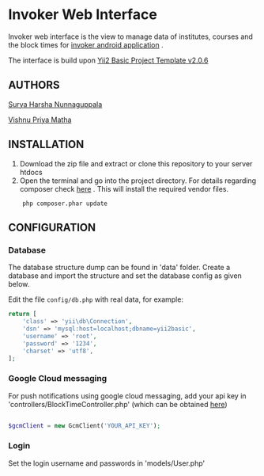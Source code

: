 Invoker Web Interface
=====================

Invoker web interface is the view to manage data of institutes, courses and the block times for [invoker android application](https://github.com/suryaharshan1/Invoker-Android-Client/) .

The interface is build upon [Yii2 Basic Project Template v2.0.6](https://packagist.org/packages/yiisoft/yii2-app-basic)

AUTHORS
-------

[Surya Harsha  Nunnaguppala](https://github.com/suryaharshan1)

[Vishnu Priya Matha](https://github.com/vishnupriyam)

INSTALLATION
------------

1. Download the zip file and extract or clone this repository to your server htdocs
2. Open the terminal and go into the project directory. For details regarding composer check [here](http://getcomposer.org/doc/00-intro.md#installation-nix) . This will install the required vendor files.

~~~
    php composer.phar update
~~~

CONFIGURATION
-------------

### Database

The database structure dump can be found in 'data' folder. Create a database and import the structure and set the database config as given below.

Edit the file `config/db.php` with real data, for example:

```php
return [
    'class' => 'yii\db\Connection',
    'dsn' => 'mysql:host=localhost;dbname=yii2basic',
    'username' => 'root',
    'password' => '1234',
    'charset' => 'utf8',
];
```

### Google Cloud messaging

For push notifications using google cloud messaging, add your api key in 'controllers/BlockTimeController.php' (which can be obtained [here](https://console.developers.google.com/apis/))

``` php

$gcmClient = new GcmClient('YOUR_API_KEY');

```

### Login

Set the login username and passwords in 'models/User.php'
